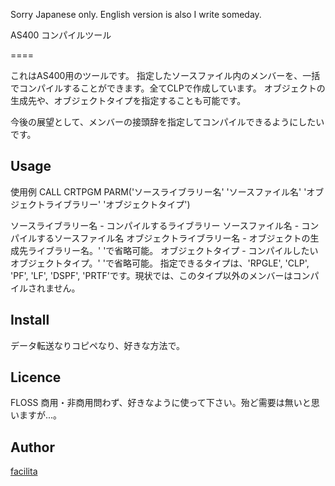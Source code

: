 Sorry Japanese only.
  English version is also I write someday.

  AS400 コンパイルツール

  ====

  これはAS400用のツールです。
  指定したソースファイル内のメンバーを、一括でコンパイルすることができます。全てCLPで作成しています。
  オブジェクトの生成先や、オブジェクトタイプを指定することも可能です。

  今後の展望として、メンバーの接頭辞を指定してコンパイルできるようにしたいです。


## Usage

  使用例
  CALL CRTPGM PARM('ソースライブラリー名' 'ソースファイル名' 'オブジェクトライブラリー' 'オブジェクトタイプ')

  ソースライブラリー名 - コンパイルするライブラリー
  ソースファイル名 - コンパイルするソースファイル名
  オブジェクトライブラリー名 - オブジェクトの生成先ライブラリー名。' 'で省略可能。
  オブジェクトタイプ - コンパイルしたいオブジェクトタイプ。' 'で省略可能。
                指定できるタイプは、'RPGLE', 'CLP', 'PF', 'LF', 'DSPF', 'PRTF'です。現状では、このタイプ以外のメンバーはコンパイルされません。


## Install

  データ転送なりコピペなり、好きな方法で。


## Licence

  FLOSS
  商用・非商用問わず、好きなように使って下さい。殆ど需要は無いと思いますが...。


## Author

  [facilita](https://github.com/facilita)